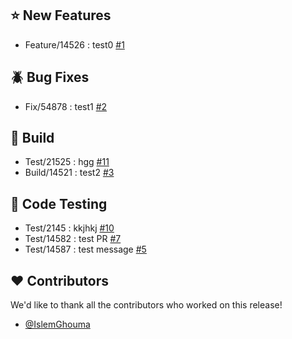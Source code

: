 ## :star: New Features

- Feature/14526 : test0 [#1](https://github.com/IslemGhouma/demo-release-note/pull/1)

## :beetle: Bug Fixes

- Fix/54878 : test1 [#2](https://github.com/IslemGhouma/demo-release-note/pull/2)

## :construction: Build

- Test/21525 : hgg [#11](https://github.com/IslemGhouma/demo-release-note/pull/11)
- Build/14521 : test2 [#3](https://github.com/IslemGhouma/demo-release-note/pull/3)

## :hammer: Code Testing

- Test/2145 : kkjhkj [#10](https://github.com/IslemGhouma/demo-release-note/pull/10)
- Test/14582 : test PR [#7](https://github.com/IslemGhouma/demo-release-note/pull/7)
- Test/14587 : test message [#5](https://github.com/IslemGhouma/demo-release-note/pull/5)

## :heart: Contributors

We'd like to thank all the contributors who worked on this release!

- [@IslemGhouma](https://github.com/IslemGhouma)

